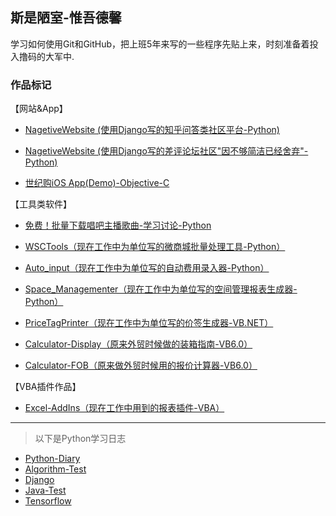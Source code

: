 
## 斯是陋室-惟吾德馨

学习如何使用Git和GitHub，把上班5年来写的一些程序先贴上来，时刻准备着投入撸码的大军中.

### 作品标记

【网站&App】
* [NagetiveWebsite (使用Django写的知乎问答类社区平台-Python) ](https://github.com/flysafely/Django-Pyhton-NagetiveWeb-Beta)

* [NagetiveWebsite (使用Django写的差评论坛社区"因不够简洁已经舍弃"-Python) ](https://github.com/flysafely/NagetiveWebsite-Django)

* [世纪购iOS App(Demo)-Objective-C](https://github.com/flysafely/NCDS-APP-DEMO)

【工具类软件】

* [免费！批量下载唱吧主播歌曲-学习讨论-Python](https://github.com/flysafely/ChangBa-Download-Song-Free)

* [WSCTools（现在工作中为单位写的微商城批量处理工具-Python）](https://github.com/flysafely/NCDS-WeChatShopTools)

* [Auto_input（现在工作中为单位写的自动费用录入器-Python）](https://github.com/flysafely/Auto_input)

* [Space_Managementer（现在工作中为单位写的空间管理报表生成器-Python）](https://github.com/flysafely/Space_Managementer-2.05)

* [PriceTagPrinter（现在工作中为单位写的价签生成器-VB.NET）](https://github.com/flysafely/PriceTagPrinter)

* [Calculator-Display（原来外贸时候做的装箱指南-VB6.0）](https://github.com/flysafely/Calculator-Display-)

* [Calculator-FOB（原来做外贸时候用的报价计算器-VB6.0）](https://github.com/flysafely/Calculator-FOB)

【VBA插件作品】

* [Excel-AddIns（现在工作中用到的报表插件-VBA）](https://github.com/flysafely/Excel-AddIns)


---
> 以下是Python学习日志

* [Python-Diary](https://github.com/flysafely/Python-Diary/tree/master/Python-Diary)
* [Algorithm-Test](https://github.com/flysafely/Python-Diary/tree/master/Algorithm-Test)
* [Django](https://github.com/flysafely/Python-Diary/tree/master/Django)
* [Java-Test](https://github.com/flysafely/Python-Diary)
* [Tensorflow](https://github.com/flysafely/Python-Diary/tree/master/Algorithm-Test)


